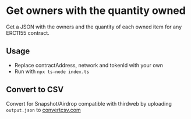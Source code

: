# Get owners with the quantity owned

Get a JSON with the owners and the quantity of each owned item for any ERC1155 contract.

## Usage

- Replace contractAddress, network and tokenId with your own
- Run with `npx ts-node index.ts`


## Convert to CSV

Convert for Snapshot/Airdrop compatible with thirdweb by uploading `output.json` to [convertcsv.com](https://www.convertcsv.com/json-to-csv.htm)